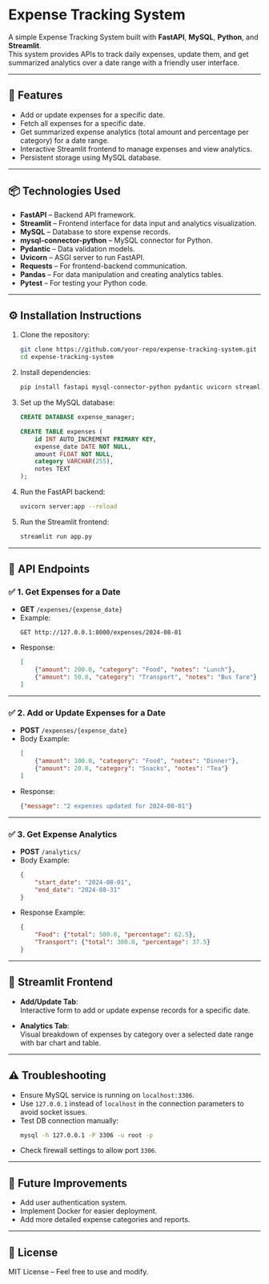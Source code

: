 
# Expense Tracking System

A simple Expense Tracking System built with **FastAPI**, **MySQL**, **Python**, and **Streamlit**.  
This system provides APIs to track daily expenses, update them, and get summarized analytics over a date range with a friendly user interface.

---

## 🚀 Features

- Add or update expenses for a specific date.
- Fetch all expenses for a specific date.
- Get summarized expense analytics (total amount and percentage per category) for a date range.
- Interactive Streamlit frontend to manage expenses and view analytics.
- Persistent storage using MySQL database.

---

## 📦 Technologies Used

- **FastAPI** – Backend API framework.  
- **Streamlit** – Frontend interface for data input and analytics visualization.  
- **MySQL** – Database to store expense records.  
- **mysql-connector-python** – MySQL connector for Python.  
- **Pydantic** – Data validation models.  
- **Uvicorn** – ASGI server to run FastAPI.  
- **Requests** – For frontend-backend communication.  
- **Pandas** – For data manipulation and creating analytics tables.  
- **Pytest** – For testing your Python code.

---

## ⚙️ Installation Instructions

1. Clone the repository:
    ```bash
    git clone https://github.com/your-repo/expense-tracking-system.git
    cd expense-tracking-system
    ```
2. Install dependencies:
    ```bash
    pip install fastapi mysql-connector-python pydantic uvicorn streamlit requests pandas pytest
    ```

3. Set up the MySQL database:
    ```sql
    CREATE DATABASE expense_manager;

    CREATE TABLE expenses (
        id INT AUTO_INCREMENT PRIMARY KEY,
        expense_date DATE NOT NULL,
        amount FLOAT NOT NULL,
        category VARCHAR(255),
        notes TEXT
    );
    ```

4. Run the FastAPI backend:
    ```bash
    uvicorn server:app --reload
    ```

5. Run the Streamlit frontend:
    ```bash
    streamlit run app.py
    ```

---

## 🚪 API Endpoints

### ✅ 1. Get Expenses for a Date
- **GET** `/expenses/{expense_date}`
- Example:
    ```http
    GET http://127.0.0.1:8000/expenses/2024-08-01
    ```
- Response:
    ```json
    [
        {"amount": 200.0, "category": "Food", "notes": "Lunch"},
        {"amount": 50.0, "category": "Transport", "notes": "Bus fare"}
    ]
    ```

---

### ✅ 2. Add or Update Expenses for a Date
- **POST** `/expenses/{expense_date}`
- Body Example:
    ```json
    [
        {"amount": 100.0, "category": "Food", "notes": "Dinner"},
        {"amount": 20.0, "category": "Snacks", "notes": "Tea"}
    ]
    ```
- Response:
    ```json
    {"message": "2 expenses updated for 2024-08-01"}
    ```

---

### ✅ 3. Get Expense Analytics
- **POST** `/analytics/`
- Body Example:
    ```json
    {
        "start_date": "2024-08-01",
        "end_date": "2024-08-31"
    }
    ```
- Response Example:
    ```json
    {
        "Food": {"total": 500.0, "percentage": 62.5},
        "Transport": {"total": 300.0, "percentage": 37.5}
    }
    ```

---

## 🎨 Streamlit Frontend

- **Add/Update Tab**:  
  Interactive form to add or update expense records for a specific date.

- **Analytics Tab**:  
  Visual breakdown of expenses by category over a selected date range with bar chart and table.

---

## ⚠️ Troubleshooting

- Ensure MySQL service is running on `localhost:3306`.
- Use `127.0.0.1` instead of `localhost` in the connection parameters to avoid socket issues.
- Test DB connection manually:
    ```bash
    mysql -h 127.0.0.1 -P 3306 -u root -p
    ```
- Check firewall settings to allow port `3306`.

---

## 🎯 Future Improvements

- Add user authentication system.
- Implement Docker for easier deployment.
- Add more detailed expense categories and reports.

---

## 📄 License

MIT License – Feel free to use and modify.
